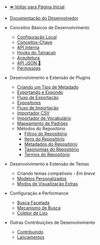 * [:arrow_left: Voltar para Página Inicial](/#wiki-do-tainacan)
* [Documentação do Desenvolvedor](/dev/)

* Conceitos Básicos de Desenvolvimento
    * [Configuração Local](/dev/setup-local.md)
    * [Conceitos-Chave](/dev/key-concepts.md)
    * [API Interna](/dev/internal-api.md)
    * [Hooks do Tainacan](/dev/hooks.md)
	* [Arquitetura](pt-br/dev/arquitetura.md "arquitetura técnica do Tainacan")
    * [API JSON :link:](https://redocly.github.io/redoc/?url=https://github.com/tainacan/tainacan-wiki/raw/master/dev/openapi.json ':ignore')
    * [Permissões](/dev/permissions.md)
* Desenvolvimento e Extensão de Plugins
    * [Criando um Tipo de Metadado](/dev/creating-metadata-type.md)
    * [Exportando e Expondo](/dev/exporting-and-exposing.md)
    * [Fluxo de Exportação](/dev/exporter-flow.md)
    * [Expositores](/dev/exposers.md)
    * [Fluxo de Importação](/dev/importer-flow.md)
    * [Importador CSV](/dev/csv-importer.md)
    * [Importador de Vocabulário](/dev/vocabulary-importer.md)
    * [Mapeamento de Padrões](/dev/mapping-standards.md)
    * Métodos do Repositório
        * [Filtros do Repositório](/dev/repository-filters.md)
        * [Itens do Repositório](/dev/repository-items.md)
        * [Metadados do Repositório](/dev/repository-metadata.md)
        * [Taxonomias do Repositório](/dev/repository-taxonomies.md)
        * [Termos do Repositório](/dev/repository-terms.md)
* Desenvolvimento e Extensão de Temas
    * Criando temas compatíveis - *Em breve*
    * [Modelos Personalizados](/dev/custom-templates.md)
    * [Modos de Visualização Extras](/dev/extra-view-modes.md)
* Configuração e Performance
    * [Busca Facetada](/dev/faceted-search.md)
    * [Mecanismo de Busca](/dev/search-engine.md)
    * [Coletor de Lixo](/dev/garbage-collector.md)
* Outras Contribuições de Desenvolvimento
    * [Contribuindo](/dev/CONTRIBUTING.md)
    * [Lançamentos](/dev/release.md)